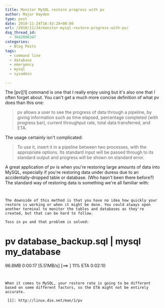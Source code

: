 ```yaml
---
title: Monitor MySQL restore progress with pv
author: Major Hayden
type: post
date: 2010-11-24T16:43:28+00:00
url: /2010/11/24/monitor-mysql-restore-progress-with-pv/
dsq_thread_id:
  - 3642806347
categories:
  - Blog Posts
tags:
  - command line
  - database
  - emergency
  - mysql
  - sysadmin

---
```

The [pv][1] command is one that I really enjoy using but it's also one that I often forget about. You can't get a much more concise definition of what pv does than this one:

> pv allows a user to see the progress of data through a pipeline, by giving information such as time elapsed, percentage completed (with progress bar), current throughput rate, total data transferred, and ETA.

The usage certainly isn't complicated:

> To use it, insert it in a pipeline between two processes, with the appropriate options. Its standard input will be passed through to its standard output and progress will be shown on standard error.

A great application of pv is when you're restoring large amounts of data into MySQL, especially if you're restoring data under duress due to an accidentally-dropped table or database. (Who hasn't been there before?) The standard way of restoring data is something we're all familiar with:

```


The downside of this method is that you have no idea how quickly your restore is working or when it might be done. You could always open another terminal to monitor the tables and databases as they're created, but that can be hard to follow.

Toss in pv and that problem is solved:

```
# pv database_backup.sql | mysql my_database
96.8MB 0:00:17 [5.51MB/s] [==>                                ] 11% ETA 0:02:10
```


When it comes to MySQL, your restore rate is going to be different based on some different factors, so the ETA might not be entirely accurate.

 [1]: http://linux.die.net/man/1/pv
